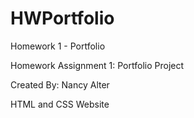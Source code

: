 # HWPortfolio
Homework 1 - Portfolio

Homework Assignment 1: Portfolio Project

Created By: Nancy Alter

HTML and CSS Website 
